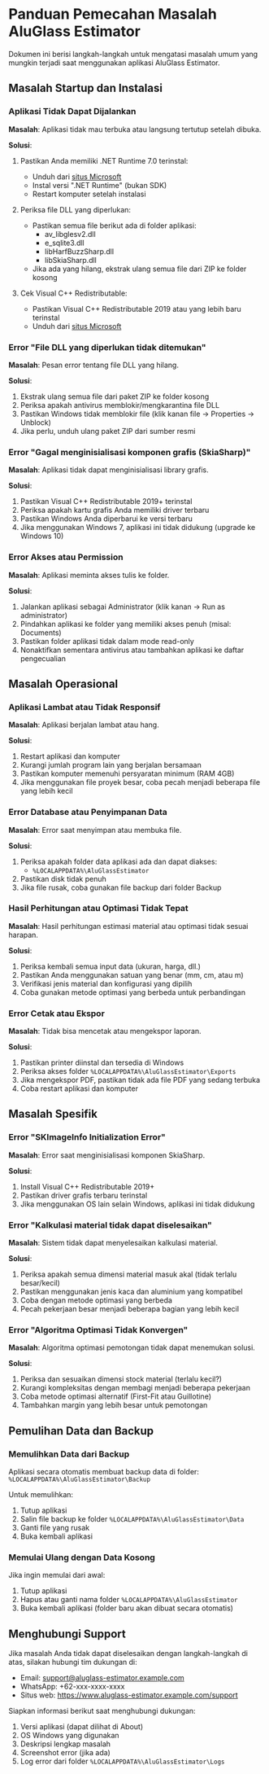 # Panduan Pemecahan Masalah AluGlass Estimator

Dokumen ini berisi langkah-langkah untuk mengatasi masalah umum yang mungkin terjadi saat menggunakan aplikasi AluGlass Estimator.

## Masalah Startup dan Instalasi

### Aplikasi Tidak Dapat Dijalankan

**Masalah**: Aplikasi tidak mau terbuka atau langsung tertutup setelah dibuka.

**Solusi**:
1. Pastikan Anda memiliki .NET Runtime 7.0 terinstal:
   - Unduh dari [situs Microsoft](https://dotnet.microsoft.com/download/dotnet/7.0)
   - Instal versi ".NET Runtime" (bukan SDK)
   - Restart komputer setelah instalasi

2. Periksa file DLL yang diperlukan:
   - Pastikan semua file berikut ada di folder aplikasi:
     * av_libglesv2.dll
     * e_sqlite3.dll
     * libHarfBuzzSharp.dll
     * libSkiaSharp.dll
   - Jika ada yang hilang, ekstrak ulang semua file dari ZIP ke folder kosong

3. Cek Visual C++ Redistributable:
   - Pastikan Visual C++ Redistributable 2019 atau yang lebih baru terinstal
   - Unduh dari [situs Microsoft](https://aka.ms/vs/17/release/vc_redist.x64.exe)

### Error "File DLL yang diperlukan tidak ditemukan"

**Masalah**: Pesan error tentang file DLL yang hilang.

**Solusi**:
1. Ekstrak ulang semua file dari paket ZIP ke folder kosong
2. Periksa apakah antivirus memblokir/mengkarantina file DLL
3. Pastikan Windows tidak memblokir file (klik kanan file -> Properties -> Unblock)
4. Jika perlu, unduh ulang paket ZIP dari sumber resmi

### Error "Gagal menginisialisasi komponen grafis (SkiaSharp)"

**Masalah**: Aplikasi tidak dapat menginisialisasi library grafis.

**Solusi**:
1. Pastikan Visual C++ Redistributable 2019+ terinstal
2. Periksa apakah kartu grafis Anda memiliki driver terbaru
3. Pastikan Windows Anda diperbarui ke versi terbaru
4. Jika menggunakan Windows 7, aplikasi ini tidak didukung (upgrade ke Windows 10)

### Error Akses atau Permission

**Masalah**: Aplikasi meminta akses tulis ke folder.

**Solusi**:
1. Jalankan aplikasi sebagai Administrator (klik kanan -> Run as administrator)
2. Pindahkan aplikasi ke folder yang memiliki akses penuh (misal: Documents)
3. Pastikan folder aplikasi tidak dalam mode read-only
4. Nonaktifkan sementara antivirus atau tambahkan aplikasi ke daftar pengecualian

## Masalah Operasional

### Aplikasi Lambat atau Tidak Responsif

**Masalah**: Aplikasi berjalan lambat atau hang.

**Solusi**:
1. Restart aplikasi dan komputer
2. Kurangi jumlah program lain yang berjalan bersamaan
3. Pastikan komputer memenuhi persyaratan minimum (RAM 4GB)
4. Jika menggunakan file proyek besar, coba pecah menjadi beberapa file yang lebih kecil

### Error Database atau Penyimpanan Data

**Masalah**: Error saat menyimpan atau membuka file.

**Solusi**:
1. Periksa apakah folder data aplikasi ada dan dapat diakses:
   - `%LOCALAPPDATA%\AluGlassEstimator`
2. Pastikan disk tidak penuh
3. Jika file rusak, coba gunakan file backup dari folder Backup

### Hasil Perhitungan atau Optimasi Tidak Tepat

**Masalah**: Hasil perhitungan estimasi material atau optimasi tidak sesuai harapan.

**Solusi**:
1. Periksa kembali semua input data (ukuran, harga, dll.)
2. Pastikan Anda menggunakan satuan yang benar (mm, cm, atau m)
3. Verifikasi jenis material dan konfigurasi yang dipilih
4. Coba gunakan metode optimasi yang berbeda untuk perbandingan

### Error Cetak atau Ekspor

**Masalah**: Tidak bisa mencetak atau mengekspor laporan.

**Solusi**:
1. Pastikan printer diinstal dan tersedia di Windows
2. Periksa akses folder `%LOCALAPPDATA%\AluGlassEstimator\Exports`
3. Jika mengekspor PDF, pastikan tidak ada file PDF yang sedang terbuka
4. Coba restart aplikasi dan komputer

## Masalah Spesifik

### Error "SKImageInfo Initialization Error"

**Masalah**: Error saat menginisialisasi komponen SkiaSharp.

**Solusi**:
1. Install Visual C++ Redistributable 2019+
2. Pastikan driver grafis terbaru terinstal
3. Jika menggunakan OS lain selain Windows, aplikasi ini tidak didukung

### Error "Kalkulasi material tidak dapat diselesaikan"

**Masalah**: Sistem tidak dapat menyelesaikan kalkulasi material.

**Solusi**:
1. Periksa apakah semua dimensi material masuk akal (tidak terlalu besar/kecil)
2. Pastikan menggunakan jenis kaca dan aluminium yang kompatibel
3. Coba dengan metode optimasi yang berbeda
4. Pecah pekerjaan besar menjadi beberapa bagian yang lebih kecil

### Error "Algoritma Optimasi Tidak Konvergen"

**Masalah**: Algoritma optimasi pemotongan tidak dapat menemukan solusi.

**Solusi**:
1. Periksa dan sesuaikan dimensi stock material (terlalu kecil?)
2. Kurangi kompleksitas dengan membagi menjadi beberapa pekerjaan
3. Coba metode optimasi alternatif (First-Fit atau Guillotine)
4. Tambahkan margin yang lebih besar untuk pemotongan

## Pemulihan Data dan Backup

### Memulihkan Data dari Backup

Aplikasi secara otomatis membuat backup data di folder:
`%LOCALAPPDATA%\AluGlassEstimator\Backup`

Untuk memulihkan:
1. Tutup aplikasi
2. Salin file backup ke folder `%LOCALAPPDATA%\AluGlassEstimator\Data`
3. Ganti file yang rusak
4. Buka kembali aplikasi

### Memulai Ulang dengan Data Kosong

Jika ingin memulai dari awal:
1. Tutup aplikasi
2. Hapus atau ganti nama folder `%LOCALAPPDATA%\AluGlassEstimator`
3. Buka kembali aplikasi (folder baru akan dibuat secara otomatis)

## Menghubungi Support

Jika masalah Anda tidak dapat diselesaikan dengan langkah-langkah di atas, silakan hubungi tim dukungan di:

- Email: support@aluglass-estimator.example.com
- WhatsApp: +62-xxx-xxxx-xxxx
- Situs web: https://www.aluglass-estimator.example.com/support

Siapkan informasi berikut saat menghubungi dukungan:
1. Versi aplikasi (dapat dilihat di About)
2. OS Windows yang digunakan
3. Deskripsi lengkap masalah
4. Screenshot error (jika ada)
5. Log error dari folder `%LOCALAPPDATA%\AluGlassEstimator\Logs`